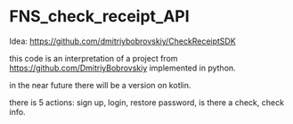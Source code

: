 # FNS_check_receipt_API

Idea: https://github.com/dmitriybobrovskiy/CheckReceiptSDK

this code is an interpretation of a project from https://github.com/DmitriyBobrovskiy implemented in python.

in the near future there will be a version on kotlin.

there is 5 actions:
sign up,
login,
restore password,
is there a check,
check info.
